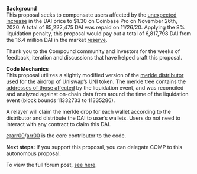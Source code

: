 **Background**  
This proposal seeks to compensate users affected by the [unexpected increase](https://www.comp.xyz/t/dai-liquidation-event/642) in the DAI price to $1.30 on Coinbase Pro on November 26th, 2020. A total of 85,222,475 DAI was repaid on 11/26/20. Applying the 8% liquidation penalty, this proposal would pay out a total of 6,817,798 DAI from the 16.4 million DAI in the market [reserve](https://compound.finance/markets/DAI).

Thank you to the Compound community and investors for the weeks of feedback, iteration and discussions that have helped craft this proposal.

**Code Mechanics**  
This proposal utilizes a slightly modified version of the  [merkle distributor](https://github.com/arr00/compound-compensation-proposal)  used for the airdrop of Uniswap’s UNI token. The merkle tree contains the [addresses of those affected](https://github.com/arr00/compound-compensation-proposal/blob/master/scripts/generateAddressBalances.js) by the liquidation event, and was reconciled and analyzed against on-chain data from around the time of the liquidation event (block bounds 11332733 to 11335286).

A relayer will claim the merkle drop for each wallet according to the distributor and distribute the DAI to user’s wallets. Users do not need to interact with any contract to claim this DAI.

[@arr00](https://www.comp.xyz/u/arr00)/[arr00](https://github.com/arr00/)  is the core contributor to the code.

**Next steps:**  If you support this proposal, you can delegate COMP to this autonomous proposal.

To view the full forum post, [see here](https://www.comp.xyz/t/proposal-distribute-dai-to-users-affected-by-dai-liquidations/2110).
